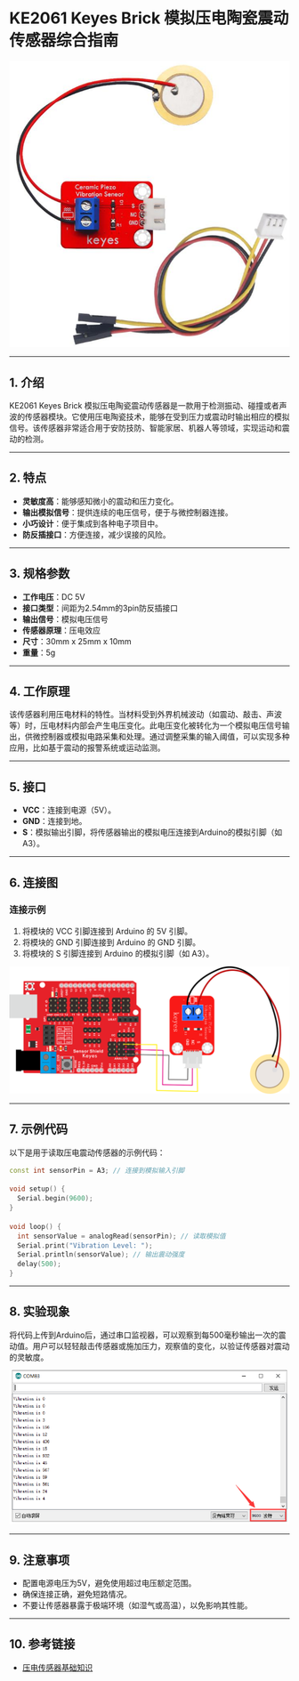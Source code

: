 # KE2061 Keyes Brick 模拟压电陶瓷震动传感器综合指南

![image-20250317164115014](media/image-20250317164115014.png)

---

## 1. 介绍
KE2061 Keyes Brick 模拟压电陶瓷震动传感器是一款用于检测振动、碰撞或者声波的传感器模块。它使用压电陶瓷技术，能够在受到压力或震动时输出相应的模拟信号。该传感器非常适合用于安防技防、智能家居、机器人等领域，实现运动和震动的检测。

---

## 2. 特点
- **灵敏度高**：能够感知微小的震动和压力变化。
- **输出模拟信号**：提供连续的电压信号，便于与微控制器连接。
- **小巧设计**：便于集成到各种电子项目中。
- **防反插接口**：方便连接，减少误接的风险。

---

## 3. 规格参数
- **工作电压**：DC 5V  
- **接口类型**：间距为2.54mm的3pin防反插接口  
- **输出信号**：模拟电压信号  
- **传感器原理**：压电效应  
- **尺寸**：30mm x 25mm x 10mm  
- **重量**：5g  

---

## 4. 工作原理
该传感器利用压电材料的特性。当材料受到外界机械波动（如震动、敲击、声波等）时，压电材料内部会产生电压变化。此电压变化被转化为一个模拟电压信号输出，供微控制器或模拟电路采集和处理。通过调整采集的输入阈值，可以实现多种应用，比如基于震动的报警系统或运动监测。

---

## 5. 接口
- **VCC**：连接到电源（5V）。
- **GND**：连接到地。
- **S**：模拟输出引脚，将传感器输出的模拟电压连接到Arduino的模拟引脚（如A3）。

---

## 6. 连接图
### 连接示例
1. 将模块的 VCC 引脚连接到 Arduino 的 5V 引脚。
2. 将模块的 GND 引脚连接到 Arduino 的 GND 引脚。
3. 将模块的 S 引脚连接到 Arduino 的模拟引脚（如 A3）。

![image-20250317164126687](media/image-20250317164126687.png)

---

## 7. 示例代码
以下是用于读取压电震动传感器的示例代码：
```cpp
const int sensorPin = A3; // 连接到模拟输入引脚

void setup() {
  Serial.begin(9600);
}

void loop() {
  int sensorValue = analogRead(sensorPin); // 读取模拟值
  Serial.print("Vibration Level: ");
  Serial.println(sensorValue); // 输出震动强度
  delay(500);
}
```

---

## 8. 实验现象
将代码上传到Arduino后，通过串口监视器，可以观察到每500毫秒输出一次的震动值。用户可以轻轻敲击传感器或施加压力，观察值的变化，以验证传感器对震动的灵敏度。

![image-20250317164140597](media/image-20250317164140597.png)

---

## 9. 注意事项
- 配置电源电压为5V，避免使用超过电压额定范围。
- 确保连接正确，避免短路情况。
- 不要让传感器暴露于极端环境（如湿气或高温），以免影响其性能。

---

## 10. 参考链接
- [压电传感器基础知识](https://www.electronics-tutorials.ws/io/io_1.html)